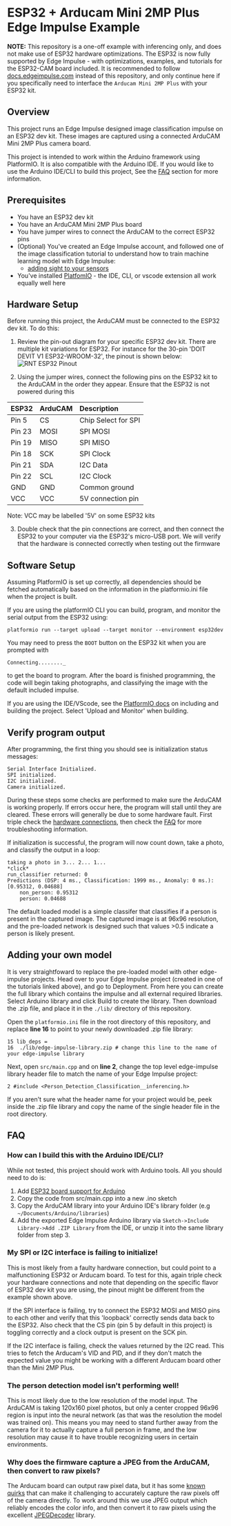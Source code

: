 # ESP32 + Arducam Mini 2MP Plus Edge Impulse Example

__NOTE:__ This repository is a one-off example with inferencing only, and does not make use of ESP32 hardware optimizations. The ESP32 is now fully supported by Edge Impulse - with optimizations, examples, and tutorials for the ESP32-CAM board included. It is recommended to follow [docs.edgeimpulse.com](https://docs.edgeimpulse.com/docs/development-boards/fully-supported-development-boards) instead of this repository, and only continue here if you specifically need to interface the `Arducam Mini 2MP Plus` with your ESP32 kit.

## Overview
This project runs an Edge Impulse designed image classification impulse on an ESP32 dev kit. These images are captured using a connected ArduCAM Mini 2MP Plus camera board.

This project is intended to work within the Arduino framework using PlatformIO. It is also compatible with the Arduino IDE. If you would like to use the Arduino IDE/CLI to build this project, See the [FAQ](#faq) section for more information.

## Prerequisites
- You have an ESP32 dev kit
- You have an ArduCAM Mini 2MP Plus board
- You have jumper wires to connect the ArduCAM to the correct ESP32 pins
- (Optional) You've created an Edge Impulse account, and followed one of the image classification tutorial to understand how to train machine learning model with Edge Impulse:
  - [adding sight to your sensors](https://docs.edgeimpulse.com/docs/image-classification) 
- You've installed [PlatfomIO](https://platformio.org/install) - the IDE, CLI, or vscode extension all work equally well here

## Hardware Setup

Before running this project, the ArduCAM must be connected to the ESP32 dev kit. To do this:

1. Review the pin-out diagram for your specific ESP32 dev kit. There are multiple kit variations for ESP32. For instance for the 30-pin 'DOIT DEVIT V1 ESP32-WROOM-32', the pinout is shown below:
![RNT ESP32 Pinout](https://i0.wp.com/randomnerdtutorials.com/wp-content/uploads/2018/08/ESP32-DOIT-DEVKIT-V1-Board-Pinout-30-GPIOs-Copy.png?w=966&quality=100&strip=all&ssl=1)

2. Using the jumper wires, connect the following pins on the ESP32 kit to the ArduCAM in the order they appear. Ensure that the ESP32 is not powered during this

|ESP32 |ArduCAM|Description        |
|:-----|:------|:------------------|
|Pin 5 | CS    |Chip Select for SPI|
|Pin 23| MOSI  |SPI MOSI           |
|Pin 19| MISO  |SPI MISO           |
|Pin 18| SCK   |SPI Clock          |
|Pin 21| SDA   |I2C Data           |
|Pin 22| SCL   |I2C Clock          |
|GND   | GND   |Common ground      |
|VCC   | VCC   |5V connection pin  | 

Note: VCC may be labelled '5V' on some ESP32 kits

3. Double check that the pin connections are correct, and then connect the ESP32 to your computer via the ESP32's micro-USB port. We will verify that the hardware is connected correctly when testing out the firmware

## Software Setup

Assuming PlatformIO is set up correctly, all dependencies should be fetched automatically based on the information in the platformio.ini file when the project is built.

If you are using the platformIO CLI you can build, program, and monitor the serial output from the ESP32 using:
```
platformio run --target upload --target monitor --environment esp32dev
```

You may need to press the `BOOT` button on the ESP32 kit when you are prompted with
```
Connecting........_
```
to get the board to program. After the board is finished programming, the code will begin taking photographs, and classifying the image with the default included impulse.

If you are using the IDE/VScode, see the [PlatformIO docs](https://docs.platformio.org/en/latest/tutorials/espressif32/arduino_debugging_unit_testing.html#compiling-and-uploading-the-firmware) on including and building the project. Select 'Upload and Monitor' when building.

## Verify program output

After programming, the first thing you should see is initialization status messages:
```
Serial Interface Initialized.
SPI initialized.
I2C initialized.
Camera initialized.
```

During these steps some checks are performed to make sure the ArduCAM is working properly. If errors occur here, the program will stall until they are cleared. These errors will generally be due to some hardware fault. First triple check the [hardware connections](#hardware-setup), then check the [FAQ](#faq) for more troubleshooting information.

If initialization is successful, the program will now count down, take a photo, and classify the output in a loop:
```
taking a photo in 3... 2... 1...
*click*
run_classifier returned: 0
Predictions (DSP: 4 ms., Classification: 1999 ms., Anomaly: 0 ms.):
[0.95312, 0.04688]
    non_person: 0.95312
    person: 0.04688
```

The default loaded model is a simple classifer that classifies if a person is present in the captured image. The captured image is at 96x96 resolution, and the pre-loaded network is designed such that values >0.5 indicate a person is likely present.

## Adding your own model
It is very straightfoward to replace the pre-loaded model with other edge-impulse projects. Head over to your Edge Impulse project (created in one of the tutorials linked above), and go to Deployment. From here you can create the full library which contains the impulse and all external required libraries. Select Arduino library and click Build to create the library. Then download the .zip file, and place it in the `./lib/` directory of this repository.

Open the `platformio.ini` file in the root directory of this repository, and replace **line 16** to point to your newly downloaded .zip file library:
```
15 lib_deps = 
16 	./lib/edge-impulse-library.zip # change this line to the name of your edge-impulse library
```

Next, open `src/main.cpp` and on **line 2**, change the top level edge-impulse library header file to match the name of your Edge Impulse project:

```
2 #include <Person_Detection_Classification__inferencing.h>
```

If you aren't sure what the header name for your project would be, peek inside the .zip file library and copy the name of the single header file in the root directory.

## FAQ

### How can I build this with the Arduino IDE/CLI?
While not tested, this project should work with Arduino tools. All you should need to do is:
1. Add [ESP32 board support for Arduino](https://randomnerdtutorials.com/installing-the-esp32-board-in-arduino-ide-windows-instructions/)
2. Copy the code from src/main.cpp into a new .ino sketch
3. Copy the ArduCAM library into your Arduino IDE's library folder (e.g `~/Documents/Arduino/libraries`)
4. Add the exported Edge Impulse Arduino library via `Sketch->Include Library->Add .ZIP Library` from the IDE, or unzip it into the same library folder from step 3.

### My SPI or I2C interface is failing to initialize!
This is most likely from a faulty hardware connection, but could point to a malfunctioning ESP32 or Arducam board. To test for this, again triple check your hardware connections and note that depending on the specific flavor of ESP32 dev kit you are using, the pinout might be different from the example shown above. 

If the SPI interface is failing, try to connect the ESP32 MOSI and MISO pins to each other and verify that this 'loopback' correctly sends data back to the ESP32. Also check that the CS pin (pin 5 by default in this project) is toggling correctly and a clock output is present on the SCK pin.

If the I2C interface is failing, check the values returned by the I2C read. This tries to fetch the Arducam's VID and PID, and if they don't match the expected value you might be working with a different Arducam board other than the Mini 2MP Plus.

### The person detection model isn't performing well!
This is most likely due to the low resolution of the model input. The ArduCAM is taking 120x160 pixel photos, but only a center cropped 96x96 region is input into the neural network (as that was the resolution the model was trained on). This means you may need to stand further away from the camera for it to actually capture a full person in frame, and the low resolution may cause it to have trouble recognizing users in certain environments.

### Why does the firmware capture a JPEG from the ArduCAM, then convert to raw pixels?
The Arducam board can output raw pixel data, but it has some [known quirks](https://www.arducam.com/rgb565-format-issues/) that can make it challenging to accurately capture the raw pixels off of the camera directly. To work around this we use JPEG output which reliably encodes the color info, and then convert it to raw pixels using the excellent [JPEGDecoder](https://github.com/Bodmer/JPEGDecoder) library.
